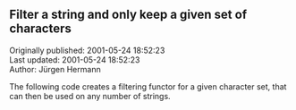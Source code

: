 ## Filter a string and only keep a given set of characters  
Originally published: 2001-05-24 18:52:23  
Last updated: 2001-05-24 18:52:23  
Author: Jürgen Hermann  
  
The following code creates a filtering functor for a given character set, that can then be used on any number of strings.